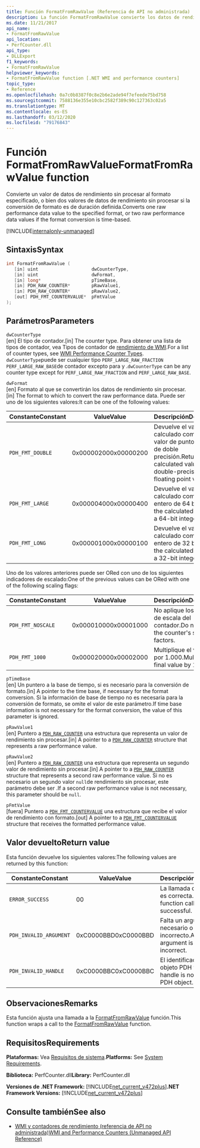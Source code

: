 ```yaml
---
title: Función FormatFromRawValue (Referencia de API no administrada)
description: La función FormatFromRawValue convierte los datos de rendimiento sin procesar a un formato especificado.
ms.date: 11/21/2017
api_name:
- FormatFromRawValue
api_location:
- PerfCounter.dll
api_type:
- DLLExport
f1_keywords:
- FormatFromRawValue
helpviewer_keywords:
- FormatFromRawValue function [.NET WMI and performance counters]
topic_type:
- Reference
ms.openlocfilehash: 0a7c0b8387f0c8e2b6e2ade94f7efeede75bd758
ms.sourcegitcommit: 7588136e355e10cbc2582f389c90c127363c02a5
ms.translationtype: MT
ms.contentlocale: es-ES
ms.lasthandoff: 03/12/2020
ms.locfileid: "79176843"
---
```

# <a name="formatfromrawvalue-function"></a><span data-ttu-id="4e710-103">Función FormatFromRawValue</span><span class="sxs-lookup"><span data-stu-id="4e710-103">FormatFromRawValue function</span></span>
<span data-ttu-id="4e710-104">Convierte un valor de datos de rendimiento sin procesar al formato especificado, o bien dos valores de datos de rendimiento sin procesar si la conversión de formato es de duración definida.</span><span class="sxs-lookup"><span data-stu-id="4e710-104">Converts one raw performance data value to the specified format, or two raw performance data values if the format conversion is time-based.</span></span>

[!INCLUDE[internalonly-unmanaged](../../../../includes/internalonly-unmanaged.md)]

## <a name="syntax"></a><span data-ttu-id="4e710-105">Sintaxis</span><span class="sxs-lookup"><span data-stu-id="4e710-105">Syntax</span></span>

```cpp
int FormatFromRawValue (
   [in] uint                    dwCounterType,
   [in] uint                    dwFormat,
   [in] long*                   pTimeBase,
   [in] PDH_RAW_COUNTER*        pRawValue1,
   [in] PDH_RAW_COUNTER*        pRawValue2,
   [out] PDH_FMT_COUNTERVALUE*  pFmtValue
);
```

## <a name="parameters"></a><span data-ttu-id="4e710-106">Parámetros</span><span class="sxs-lookup"><span data-stu-id="4e710-106">Parameters</span></span>

`dwCounterType`\
<span data-ttu-id="4e710-107">[en] El tipo de contador.</span><span class="sxs-lookup"><span data-stu-id="4e710-107">[in] The counter type.</span></span> <span data-ttu-id="4e710-108">Para obtener una lista de tipos de contador, vea Tipos de contador de [rendimiento de WMI](/windows/desktop/WmiSdk/wmi-performance-counter-types).</span><span class="sxs-lookup"><span data-stu-id="4e710-108">For a list of counter types, see [WMI Performance Counter Types](/windows/desktop/WmiSdk/wmi-performance-counter-types).</span></span> <span data-ttu-id="4e710-109">`dwCounterType`puede ser cualquier tipo `PERF_LARGE_RAW_FRACTION` `PERF_LARGE_RAW_BASE`de contador excepto para y .</span><span class="sxs-lookup"><span data-stu-id="4e710-109">`dwCounterType` can be any counter type except for `PERF_LARGE_RAW_FRACTION` and `PERF_LARGE_RAW_BASE`.</span></span>

`dwFormat`\
<span data-ttu-id="4e710-110">[en] Formato al que se convertirán los datos de rendimiento sin procesar.</span><span class="sxs-lookup"><span data-stu-id="4e710-110">[in] The format to which to convert the raw performance data.</span></span> <span data-ttu-id="4e710-111">Puede ser uno de los siguientes valores:</span><span class="sxs-lookup"><span data-stu-id="4e710-111">It can be one of the following values:</span></span>

|<span data-ttu-id="4e710-112">Constante</span><span class="sxs-lookup"><span data-stu-id="4e710-112">Constant</span></span>  |<span data-ttu-id="4e710-113">Value</span><span class="sxs-lookup"><span data-stu-id="4e710-113">Value</span></span>  |<span data-ttu-id="4e710-114">Descripción</span><span class="sxs-lookup"><span data-stu-id="4e710-114">Description</span></span> |
|---------|---------|---------|
| `PDH_FMT_DOUBLE` |<span data-ttu-id="4e710-115">0x00000200</span><span class="sxs-lookup"><span data-stu-id="4e710-115">0x00000200</span></span> | <span data-ttu-id="4e710-116">Devuelve el valor calculado como un valor de punto flotante de doble precisión.</span><span class="sxs-lookup"><span data-stu-id="4e710-116">Return the calculated value as a double-precision floating point value.</span></span> |
| `PDH_FMT_LARGE` | <span data-ttu-id="4e710-117">0x00000400</span><span class="sxs-lookup"><span data-stu-id="4e710-117">0x00000400</span></span> | <span data-ttu-id="4e710-118">Devuelve el valor calculado como un entero de 64 bits.</span><span class="sxs-lookup"><span data-stu-id="4e710-118">Return the calculated value as a 64-bit integer.</span></span> |
| `PDH_FMT_LONG` | <span data-ttu-id="4e710-119">0x00000100</span><span class="sxs-lookup"><span data-stu-id="4e710-119">0x00000100</span></span> | <span data-ttu-id="4e710-120">Devuelve el valor calculado como un entero de 32 bits.</span><span class="sxs-lookup"><span data-stu-id="4e710-120">Return the calculated value as a 32-bit integer.</span></span> |

<span data-ttu-id="4e710-121">Uno de los valores anteriores puede ser ORed con uno de los siguientes indicadores de escalado:</span><span class="sxs-lookup"><span data-stu-id="4e710-121">One of the previous values can be ORed with one of the following scaling flags:</span></span>

|<span data-ttu-id="4e710-122">Constante</span><span class="sxs-lookup"><span data-stu-id="4e710-122">Constant</span></span>  |<span data-ttu-id="4e710-123">Value</span><span class="sxs-lookup"><span data-stu-id="4e710-123">Value</span></span>  |<span data-ttu-id="4e710-124">Descripción</span><span class="sxs-lookup"><span data-stu-id="4e710-124">Description</span></span> |
|---------|---------|---------|
| `PDH_FMT_NOSCALE` | <span data-ttu-id="4e710-125">0x00001000</span><span class="sxs-lookup"><span data-stu-id="4e710-125">0x00001000</span></span> | <span data-ttu-id="4e710-126">No aplique los factores de escala del contador.</span><span class="sxs-lookup"><span data-stu-id="4e710-126">Do not apply the counter's scaling factors.</span></span> |
| `PDH_FMT_1000` | <span data-ttu-id="4e710-127">0x00002000</span><span class="sxs-lookup"><span data-stu-id="4e710-127">0x00002000</span></span> | <span data-ttu-id="4e710-128">Multiplique el valor final por 1.000.</span><span class="sxs-lookup"><span data-stu-id="4e710-128">Multiply the final value by 1,000.</span></span> |

`pTimeBase`\
<span data-ttu-id="4e710-129">[en] Un puntero a la base de tiempo, si es necesario para la conversión de formato.</span><span class="sxs-lookup"><span data-stu-id="4e710-129">[in] A pointer to the time base, if necessary for the format conversion.</span></span> <span data-ttu-id="4e710-130">Si la información de base de tiempo no es necesaria para la conversión de formato, se omite el valor de este parámetro.</span><span class="sxs-lookup"><span data-stu-id="4e710-130">If time base information is not necessary for the format conversion, the value of this parameter is ignored.</span></span>

`pRawValue1`\
<span data-ttu-id="4e710-131">[en] Puntero a [`PDH_RAW_COUNTER`](/windows/win32/api/pdh/ns-pdh-pdh_raw_counter) una estructura que representa un valor de rendimiento sin procesar.</span><span class="sxs-lookup"><span data-stu-id="4e710-131">[in] A pointer to a [`PDH_RAW_COUNTER`](/windows/win32/api/pdh/ns-pdh-pdh_raw_counter) structure that represents a raw performance value.</span></span>

`pRawValue2`\
<span data-ttu-id="4e710-132">[en] Puntero a [`PDH_RAW_COUNTER`](/windows/win32/api/pdh/ns-pdh-pdh_raw_counter) una estructura que representa un segundo valor de rendimiento sin procesar.</span><span class="sxs-lookup"><span data-stu-id="4e710-132">[in] A pointer to a [`PDH_RAW_COUNTER`](/windows/win32/api/pdh/ns-pdh-pdh_raw_counter) structure that represents a second raw performance value.</span></span> <span data-ttu-id="4e710-133">Si no es necesario un segundo valor `null`de rendimiento sin procesar, este parámetro debe ser .</span><span class="sxs-lookup"><span data-stu-id="4e710-133">If a second raw performance value is not necessary, this parameter should be `null`.</span></span>

`pFmtValue`\
<span data-ttu-id="4e710-134">[fuera] Puntero a [`PDH_FMT_COUNTERVALUE`](/windows/win32/api/pdh/ns-pdh-pdh_fmt_countervalue) una estructura que recibe el valor de rendimiento con formato.</span><span class="sxs-lookup"><span data-stu-id="4e710-134">[out] A pointer to a [`PDH_FMT_COUNTERVALUE`](/windows/win32/api/pdh/ns-pdh-pdh_fmt_countervalue) structure that receives the formatted performance value.</span></span>

## <a name="return-value"></a><span data-ttu-id="4e710-135">Valor devuelto</span><span class="sxs-lookup"><span data-stu-id="4e710-135">Return value</span></span>

<span data-ttu-id="4e710-136">Esta función devuelve los siguientes valores:</span><span class="sxs-lookup"><span data-stu-id="4e710-136">The following values are returned by this function:</span></span>

|<span data-ttu-id="4e710-137">Constante</span><span class="sxs-lookup"><span data-stu-id="4e710-137">Constant</span></span>  |<span data-ttu-id="4e710-138">Value</span><span class="sxs-lookup"><span data-stu-id="4e710-138">Value</span></span>  |<span data-ttu-id="4e710-139">Descripción</span><span class="sxs-lookup"><span data-stu-id="4e710-139">Description</span></span>  |
|---------|---------|---------|
| `ERROR_SUCCESS` | <span data-ttu-id="4e710-140">0</span><span class="sxs-lookup"><span data-stu-id="4e710-140">0</span></span> | <span data-ttu-id="4e710-141">La llamada de función es correcta.</span><span class="sxs-lookup"><span data-stu-id="4e710-141">The function call is successful.</span></span> |
| `PDH_INVALID_ARGUMENT` | <span data-ttu-id="4e710-142">0xC0000BBD</span><span class="sxs-lookup"><span data-stu-id="4e710-142">0xC0000BBD</span></span> | <span data-ttu-id="4e710-143">Falta un argumento necesario o es incorrecto.</span><span class="sxs-lookup"><span data-stu-id="4e710-143">A required argument is missing or incorrect.</span></span> |
| `PDH_INVALID_HANDLE` | <span data-ttu-id="4e710-144">0xC0000BBC</span><span class="sxs-lookup"><span data-stu-id="4e710-144">0xC0000BBC</span></span> | <span data-ttu-id="4e710-145">El identificador no es un objeto PDH válido.</span><span class="sxs-lookup"><span data-stu-id="4e710-145">The handle is not a valid PDH object.</span></span> |

## <a name="remarks"></a><span data-ttu-id="4e710-146">Observaciones</span><span class="sxs-lookup"><span data-stu-id="4e710-146">Remarks</span></span>

<span data-ttu-id="4e710-147">Esta función ajusta una llamada a la [FormatFromRawValue](https://docs.microsoft.com/previous-versions/ms231047(v=vs.85)) función.</span><span class="sxs-lookup"><span data-stu-id="4e710-147">This function wraps a call to the [FormatFromRawValue](https://docs.microsoft.com/previous-versions/ms231047(v=vs.85)) function.</span></span>

## <a name="requirements"></a><span data-ttu-id="4e710-148">Requisitos</span><span class="sxs-lookup"><span data-stu-id="4e710-148">Requirements</span></span>

 <span data-ttu-id="4e710-149">**Plataformas:** Vea [Requisitos de sistema](../../get-started/system-requirements.md).</span><span class="sxs-lookup"><span data-stu-id="4e710-149">**Platforms:** See [System Requirements](../../get-started/system-requirements.md).</span></span>

 <span data-ttu-id="4e710-150">**Biblioteca:** PerfCounter.dll</span><span class="sxs-lookup"><span data-stu-id="4e710-150">**Library:** PerfCounter.dll</span></span>

 <span data-ttu-id="4e710-151">**Versiones de .NET Framework:** [!INCLUDE[net_current_v472plus](../../../../includes/net-current-v472plus.md)]</span><span class="sxs-lookup"><span data-stu-id="4e710-151">**.NET Framework Versions:** [!INCLUDE[net_current_v472plus](../../../../includes/net-current-v472plus.md)]</span></span>

## <a name="see-also"></a><span data-ttu-id="4e710-152">Consulte también</span><span class="sxs-lookup"><span data-stu-id="4e710-152">See also</span></span>

- [<span data-ttu-id="4e710-153">WMI y contadores de rendimiento (referencia de API no administrada)</span><span class="sxs-lookup"><span data-stu-id="4e710-153">WMI and Performance Counters (Unmanaged API Reference)</span></span>](index.md)
